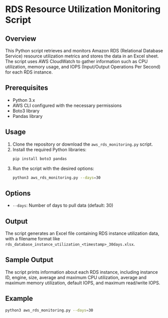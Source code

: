 # RDS Resource Utilization Monitoring Script

## Overview
This Python script retrieves and monitors Amazon RDS (Relational Database Service) resource utilization metrics and stores the data in an Excel sheet. The script uses AWS CloudWatch to gather information such as CPU utilization, memory usage, and IOPS (Input/Output Operations Per Second) for each RDS instance.

## Prerequisites
- Python 3.x
- AWS CLI configured with the necessary permissions
- Boto3 library
- Pandas library

## Usage
1. Clone the repository or download the `aws_rds_monitoring.py` script.
2. Install the required Python libraries:
    ```bash
    pip install boto3 pandas
    ```
3. Run the script with the desired options:
    ```bash
    python3 aws_rds_monitoring.py --days=30
    ```

## Options
- `--days`: Number of days to pull data (default: 30)

## Output
The script generates an Excel file containing RDS instance utilization data, with a filename format like `rds_database_instance_utilization_<timestamp>_30days.xlsx`.

## Sample Output
The script prints information about each RDS instance, including instance ID, engine, size, average and maximum CPU utilization, average and maximum memory utilization, default IOPS, and maximum read/write IOPS.

## Example
```bash
python3 aws_rds_monitoring.py --days=30
